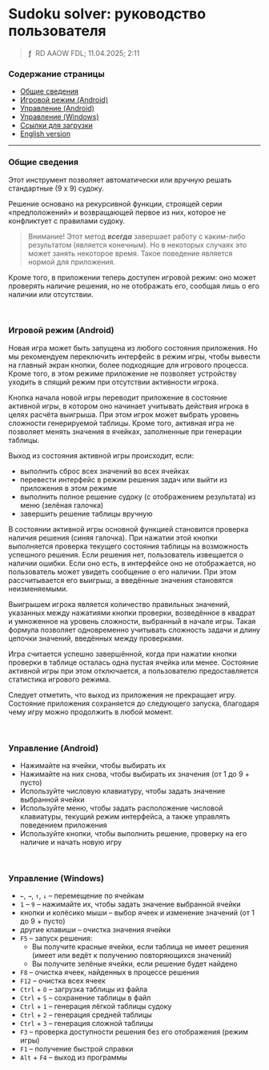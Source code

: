 # Sudoku solver: руководство пользователя
> **ƒ** &nbsp;RD AAOW FDL; 11.04.2025; 2:11



### Содержание страницы

- [Общие сведения](#section-1)
- [Игровой режим (Android)](#android)
- [Управление (Android)](#android-1)
- [Управление (Windows)](#windows)
- [Ссылки для загрузки](https://adslbarxatov.github.io/DPArray/ru#sudoku-solver)
- [English version](https://adslbarxatov.github.io/SudokuSolver)

---

### Общие сведения

Этот инструмент позволяет автоматически или вручную решать стандартные (9 x 9) судоку.

Решение основано на рекурсивной функции, строящей серии «предположений»
и возвращающей первое из них, которое не конфликтует с правилами судоку.

> Внимание! Этот метод ***всегда*** завершает работу с каким-либо результатом (является конечным).
> Но в некоторых случаях это может занять некоторое время. Такое поведение является
> нормой для приложения.

Кроме того, в приложении теперь доступен игровой режим: оно может проверять наличие
решения, но не отображать его, сообщая лишь о его наличии или отсутствии.

&nbsp;



### Игровой режим (Android)

Новая игра может быть запущена из любого состояния приложения. Но мы рекомендуем переключить
интерфейс в режим игры, чтобы вывести на главный экран кнопки, более подходящие для игрового
процесса. Кроме того, в этом режиме приложение не позволяет устройству уходить в спящий режим
при отсутствии активности игрока.

Кнопка начала новой игры переводит приложение в состояние активной игры, в котором оно начинает
учитывать действия игрока в целях расчёта выигрыша. При этом игрок может выбрать уровень сложности
генерируемой таблицы. Кроме того, активная игра не позволяет менять значения в ячейках, заполненные
при генерации таблицы.

Выход из состояния активной игры происходит, если:
- выполнить сброс всех значений во всех ячейках
- перевести интерфейс в режим решения задач или выйти из приложения в этом режиме
- выполнить полное решение судоку (с отображением результата) из меню (зелёная галочка)
- завершить решение таблицы вручную

В состоянии активной игры основной функцией становится проверка наличия решения (синяя галочка).
При нажатии этой кнопки выполняется проверка текущего состояния таблицы на возможность успешного
решения. Если решения нет, пользователь извещается о наличии ошибки. Если оно есть, в интерфейсе
оно не отображается, но пользователь может увидеть сообщение о его наличии. При этом рассчитывается
его выигрыш, а введённые значения становятся неизменяемыми.

Выигрышем игрока является количество правильных значений, указанных между нажатиями кнопки проверки,
возведённое в квадрат и умноженное на уровень сложности, выбранный в начале игры. Такая формула
позволяет одновременно учитывать сложность задачи и длину цепочки значений, введённых между проверками.

Игра считается успешно завершённой, когда при нажатии кнопки проверки в таблице осталась одна пустая
ячейка или менее. Состояние активной игры при этом отключается, а пользователю предоставляется
статистика игрового режима.

Следует отметить, что выход из приложения не прекращает игру. Состояние приложения сохраняется
до следующего запуска, благодаря чему игру можно продолжить в любой момент.

&nbsp;



### Управление (Android)

- Нажимайте на ячейки, чтобы выбирать их
- Нажимайте на них снова, чтобы выбирать их значения (от 1 до 9 + пусто)
- Используйте числовую клавиатуру, чтобы задать значение выбранной ячейки
- Используйте меню, чтобы задать расположение числовой клавиатуры, текущий режим интерфейса, а также управлять поведением приложения
- Используйте кнопки, чтобы выполнить решение, проверку на его наличие и начать новую игру

&nbsp;



### Управление (Windows)

- `←`, `→`, `↑`, `↓` – перемещение по ячейкам
- `1` – `9` – нажимайте их, чтобы задать значение выбранной ячейки
- кнопки и колёсико мыши – выбор ячеек и изменение значений (от 1 до 9 + пусто)
- другие клавиши – очистка значения ячейки
- `F5` – запуск решения:
    - Вы получите красные ячейки, если таблица не имеет решения (имеет или ведёт к получению повторяющихся значений)
    - Вы получите зелёные ячейки, если решение будет найдено
- `F8` – очистка ячеек, найденных в процессе решения
- `F12` – очистка всех ячеек
- `Ctrl` + `O` – загрузка таблицы из файла
- `Ctrl` + `S` – сохранение таблицы в файл
- `Ctrl` + `1` – генерация лёгкой таблицы судоку
- `Ctrl` + `2` – генерация средней таблицы
- `Ctrl` + `3` – генерация сложной таблицы
- `F3` – проверка доступности решения без его отображения (режим игры)
- `F1` – получение быстрой справки
- `Alt` + `F4` – выход из программы
